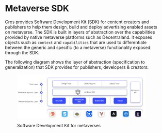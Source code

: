 # Metaverse SDK

Cros provides Software Development Kit (SDK) for content creators and publishers to help them design, build and deploy advertising enabled assets on metaverse. The SDK is built in layers of abstraction over the capabilities provided by native metaverse platforms such as Decentraland. It exposes objects such as `context` and `capabilities` that are used to differentiate between the generic and specific (to a metaverse) functionality exposed through the SDK.

The following diagram shows the layer of abstraction (specification to generalization) that SDK provides for publishers, developers & creators:

<figure><img src="../.gitbook/assets/image (6).png" alt=""><figcaption><p>Software Development Kit for metaverses</p></figcaption></figure>

